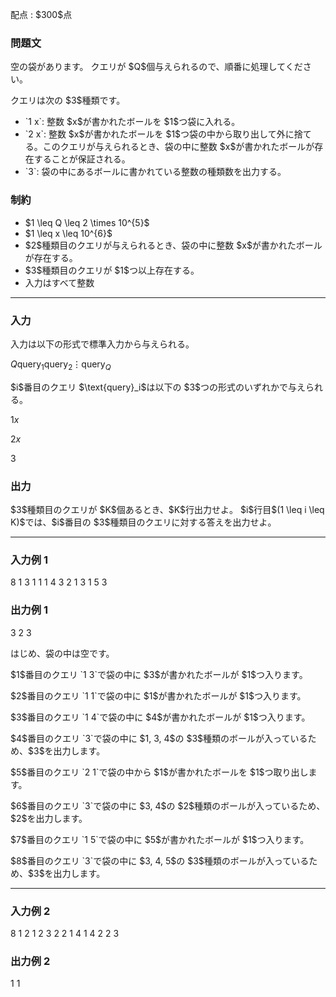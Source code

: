 
<div>

<span>

<span>

<p>
配点 : $300$点
</p>

<div>

<section>

### **問題文**

<p>
空の袋があります。
クエリが $Q$個与えられるので、順番に処理してください。
</p>

<p>
クエリは次の $3$種類です。
</p>

<ul>

<li>
`1 x`: 整数 $x$が書かれたボールを $1$つ袋に入れる。
</li>

<li>
`2 x`: 整数 $x$が書かれたボールを $1$つ袋の中から取り出して外に捨てる。このクエリが与えられるとき、袋の中に整数 $x$が書かれたボールが存在することが保証される。
</li>

<li>
`3`: 袋の中にあるボールに書かれている整数の種類数を出力する。
</li>

</ul>

</section>

</div>

<div>

<section>

### **制約**

<ul>

<li>
$1 \leq Q \leq 2 \times 10^{5}$
</li>

<li>
$1 \leq x \leq 10^{6}$
</li>

<li>
$2$種類目のクエリが与えられるとき、袋の中に整数 $x$が書かれたボールが存在する。
</li>

<li>
$3$種類目のクエリが $1$つ以上存在する。
</li>

<li>
入力はすべて整数
</li>

</ul>

</section>

</div>

---

<div>

<div>

<section>

### **入力**

<p>
入力は以下の形式で標準入力から与えられる。
</p>

<div>

$Q$$\text{query}_1$$\text{query}_2$$\vdots$$\text{query}_Q$
</div>

<p>
$i$番目のクエリ $\text{query}_i$は以下の $3$つの形式のいずれかで与えられる。
</p>

<div>

$1$$x$
</div>

<div>

$2$$x$
</div>

<div>

$3$
</div>

</section>

</div>

<div>

<section>

### **出力**

<p>
$3$種類目のクエリが $K$個あるとき、$K$行出力せよ。
$i$行目$(1 \leq i \leq K)$では、$i$番目の $3$種類目のクエリに対する答えを出力せよ。
</p>

</section>

</div>

</div>

---

<div>

<section>

### **入力例 1**

<div>

8
1 3
1 1
1 4
3
2 1
3
1 5
3

</div>

</section>

</div>

<div>

<section>

### **出力例 1**

<div>

3
2
3

</div>

<p>
はじめ、袋の中は空です。
</p>

<p>
$1$番目のクエリ `1 3`で袋の中に $3$が書かれたボールが $1$つ入ります。
</p>

<p>
$2$番目のクエリ `1 1`で袋の中に $1$が書かれたボールが $1$つ入ります。
</p>

<p>
$3$番目のクエリ `1 4`で袋の中に $4$が書かれたボールが $1$つ入ります。
</p>

<p>
$4$番目のクエリ `3`で袋の中に $1, 3, 4$の $3$種類のボールが入っているため、$3$を出力します。
</p>

<p>
$5$番目のクエリ `2 1`で袋の中から $1$が書かれたボールを $1$つ取り出します。
</p>

<p>
$6$番目のクエリ `3`で袋の中に $3, 4$の $2$種類のボールが入っているため、$2$を出力します。
</p>

<p>
$7$番目のクエリ `1 5`で袋の中に $5$が書かれたボールが $1$つ入ります。
</p>

<p>
$8$番目のクエリ `3`で袋の中に $3, 4, 5$の $3$種類のボールが入っているため、$3$を出力します。
</p>

</section>

</div>

---

<div>

<section>

### **入力例 2**

<div>

8
1 2
1 2
3
2 2
1 4
1 4
2 2
3

</div>

</section>

</div>

<div>

<section>

### **出力例 2**

<div>

1
1

</div>

</section>

</div>

</span>

</span>

</div>

